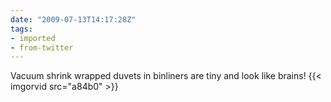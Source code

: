 ```yaml
---
date: "2009-07-13T14:17:28Z"
tags:
- imported
- from-twitter
---
```

Vacuum shrink wrapped duvets in binliners are tiny and look like brains! {{< imgorvid src="a84b0" >}}
